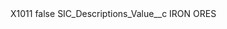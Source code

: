 <?xml version="1.0" encoding="UTF-8"?>
<CustomMetadata xmlns="http://soap.sforce.com/2006/04/metadata" xmlns:xsi="http://www.w3.org/2001/XMLSchema-instance" xmlns:xsd="http://www.w3.org/2001/XMLSchema">
    <label>X1011</label>
    <protected>false</protected>
    <values>
        <field>SIC_Descriptions_Value__c</field>
        <value xsi:type="xsd:string">IRON ORES</value>
    </values>
</CustomMetadata>
